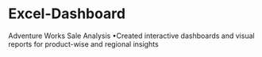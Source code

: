 # Excel-Dashboard
 Adventure Works Sale Analysis  •Created interactive dashboards and visual reports for product-wise and regional insights
